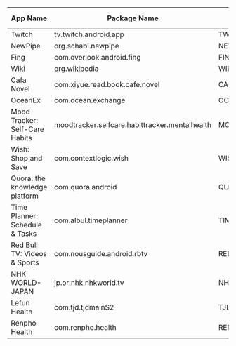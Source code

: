 | App Name                       | Package Name                                   | TAG                           | Total Methods |
| ------------------------------ | ---------------------------------------------- | ----------------------------- | ------------- |
| Twitch                         | tv.twitch.android.app                          | TWITCH_LLM_LOG                | 444254        |
| NewPipe                        | org.schabi.newpipe                             | NEWPIPE_LLM_LOG               | 75480         |
| Fing                           | com.overlook.android.fing                      | FING_LLM_LOG                  | 62491         |
| Wiki                           | org.wikipedia                                  | WIKIPEDIA_LLM_LOG             | 79210         |
| Cafa Novel                     | com.xiyue.read.book.cafe.novel                 | CAFENOVEL_LLM_LOG             | 127880        |
| OceanEx                        | com.ocean.exchange                             | OCEANEX_LLM_LOG               | 95052         |
| Mood Tracker: Self-Care Habits | moodtracker.selfcare.habittracker.mentalhealth | MOOD_TRACKER_LLM_LOG          | 159905        |
| Wish: Shop and Save            | com.contextlogic.wish                          | WISH_SHOP_LLM_LOG             | 241862        |
| Quora: the knowledge platform  | com.quora.android                              | QUORA_LLM_LOG                 | 119103        |
| Time Planner: Schedule & Tasks | com.albul.timeplanner                          | TIME_PLANNER_SCHEDULE_LLM_LOG | 23280         |
| Red Bull TV: Videos & Sports   | com.nousguide.android.rbtv                     | RED_BULL_TV_LLM_LOG           | 244451        |
| NHK WORLD-JAPAN                | jp.or.nhk.nhkworld.tv                          | NHK_WORLD_JAPAN_LLM_LOG       | 51729         |
| Lefun Health                   | com.tjd.tjdmainS2                              | TJD_TJDMAINS2_LLM_LOG         | 299389        |
| Renpho Health                  | com.renpho.health                              | RENPHO_HEALTH_LLM_LOG         | 395367        |